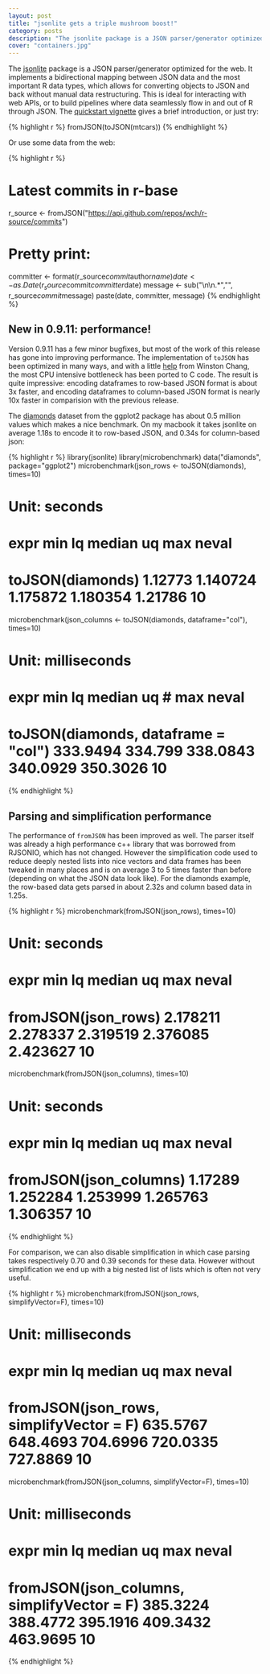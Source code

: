 ```yaml
---
layout: post
title: "jsonlite gets a triple mushroom boost!"
category: posts
description: "The jsonlite package is a JSON parser/generator optimized for the web. It implements a bidirectional mapping between JSON data and the most important R data types, which allows for converting objects to JSON and back without the need for any manual data restructuring."
cover: "containers.jpg"
---
```


The [jsonlite](http://cran.r-project.org/web/packages/jsonlite/) package is a JSON parser/generator optimized for the web. It implements a bidirectional mapping between JSON data and the most important R data types, which allows for converting objects to JSON and back without manual data restructuring. This is ideal for interacting with web APIs, or to build pipelines where data seamlessly flow in and out of R through JSON. The [quickstart vignette](http://cran.r-project.org/web/packages/jsonlite/vignettes/json-aaquickstart.html) gives a brief introduction, or just try:

{% highlight r %}
fromJSON(toJSON(mtcars))
{% endhighlight %}

Or use some data from the web:

{% highlight r %}
# Latest commits in r-base
r_source <- fromJSON("https://api.github.com/repos/wch/r-source/commits")

# Pretty print:
committer <- format(r_source$commit$author$name)
date <- as.Date(r_source$commit$committer$date)
message <- sub("\n\n.*","", r_source$commit$message)
paste(date, committer, message)
{% endhighlight %}

## New in 0.9.11: performance!

Version 0.9.11 has a few minor bugfixes, but most of the work of this release has gone into improving performance. The implementation of `toJSON` has been optimized in many ways, and with a little [help](http://stackoverflow.com/questions/25609174/fast-escaping-deparsing-of-character-vectors-in-r) from Winston Chang, the most CPU intensive bottleneck has been ported to C code. The result is quite impressive: encoding dataframes to row-based JSON format is about 3x faster, and encoding dataframes to column-based JSON format is nearly 10x faster in comparision with the previous release.

The [diamonds](https://demo.ocpu.io/ggplot2/data/diamonds) dataset from the ggplot2 package has about 0.5 million values which makes a nice benchmark. On my macbook it takes jsonlite on average 1.18s to encode it to row-based JSON, and 0.34s for column-based json:

{% highlight r %}
library(jsonlite)
library(microbenchmark)
data("diamonds", package="ggplot2")
microbenchmark(json_rows <- toJSON(diamonds), times=10)
# Unit: seconds
#              expr     min       lq   median       uq     max neval
#  toJSON(diamonds) 1.12773 1.140724 1.175872 1.180354 1.21786    10

microbenchmark(json_columns <- toJSON(diamonds, dataframe="col"), times=10)
# Unit: milliseconds
#                                 expr      min      lq   median       uq      # max neval
#  toJSON(diamonds, dataframe = "col") 333.9494 334.799 338.0843 340.0929 350.3026    10
{% endhighlight %}

## Parsing and simplification performance

The performance of `fromJSON` has been improved as well. The parser itself was already a high performance c++ library that was borrowed from RJSONIO, which has not changed. However the simplification code used to reduce deeply nested lists into nice vectors and data frames has been tweaked in many places and is on average 3 to 5 times faster than before (depending on what the JSON data look like). For the diamonds example, the row-based data gets parsed in about 2.32s and column based data in 1.25s.

{% highlight r %}
microbenchmark(fromJSON(json_rows), times=10)
# Unit: seconds
#                 expr      min       lq   median       uq      max neval
#  fromJSON(json_rows) 2.178211 2.278337 2.319519 2.376085 2.423627    10

microbenchmark(fromJSON(json_columns), times=10)
# Unit: seconds
#                    expr     min       lq   median       uq      max neval
#  fromJSON(json_columns) 1.17289 1.252284 1.253999 1.265763 1.306357    10
{% endhighlight %}

For comparison, we can also disable simplification in which case parsing takes respectively 0.70 and 0.39 seconds for these data. However without simplification we end up with a big nested list of lists which is often not very useful.

{% highlight r %}
microbenchmark(fromJSON(json_rows, simplifyVector=F), times=10)
# Unit: milliseconds
#                                     expr      min       lq   median       uq      max neval
#  fromJSON(json_rows, simplifyVector = F) 635.5767 648.4693 704.6996 720.0335 727.8869    10

microbenchmark(fromJSON(json_columns, simplifyVector=F), times=10)
# Unit: milliseconds
#                                        expr      min       lq   median       uq      max neval
#  fromJSON(json_columns, simplifyVector = F) 385.3224 388.4772 395.1916 409.3432 463.9695    10
{% endhighlight %}